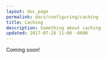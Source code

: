 ```yaml
---
layout: doc_page
permalink: docs/configuring/caching
title: Caching
description: Something about caching
updated: 2017-07-26 11:00 -0600
---
```


Coming soon!










































